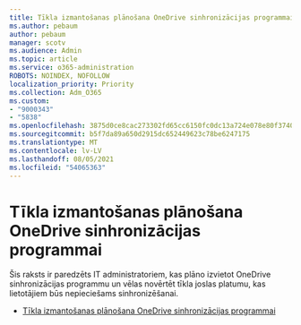 ```yaml
---
title: Tīkla izmantošanas plānošana OneDrive sinhronizācijas programmai
ms.author: pebaum
author: pebaum
manager: scotv
ms.audience: Admin
ms.topic: article
ms.service: o365-administration
ROBOTS: NOINDEX, NOFOLLOW
localization_priority: Priority
ms.collection: Adm_O365
ms.custom:
- "9000343"
- "5838"
ms.openlocfilehash: 3875d0ce8cac273302fd65cc6150fc0dc13a724e078e80f37407fe29b93fe265
ms.sourcegitcommit: b5f7da89a650d2915dc652449623c78be6247175
ms.translationtype: MT
ms.contentlocale: lv-LV
ms.lasthandoff: 08/05/2021
ms.locfileid: "54065363"
---
```

# <a name="network-utilization-planning-for-the-onedrive-sync-app"></a>Tīkla izmantošanas plānošana OneDrive sinhronizācijas programmai

Šis raksts ir paredzēts IT administratoriem, kas plāno izvietot OneDrive sinhronizācijas programmu un vēlas novērtēt tīkla joslas platumu, kas lietotājiem būs nepieciešams sinhronizēšanai.  

- [Tīkla izmantošanas plānošana OneDrive sinhronizācijas programmai](https://docs.microsoft.com/onedrive/network-utilization-planning)